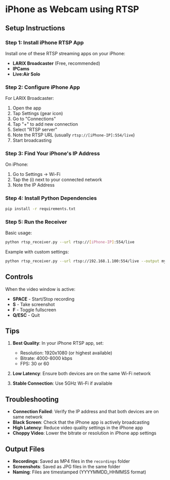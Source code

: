 # iPhone as Webcam using RTSP

## Setup Instructions

### Step 1: Install iPhone RTSP App

Install one of these RTSP streaming apps on your iPhone:
- **LARIX Broadcaster** (Free, recommended)
- **IPCams** 
- **Live:Air Solo**

### Step 2: Configure iPhone App

For LARIX Broadcaster:
1. Open the app
2. Tap Settings (gear icon)
3. Go to "Connections" 
4. Tap "+" to add new connection
5. Select "RTSP server"
6. Note the RTSP URL (usually `rtsp://[iPhone-IP]:554/live`)
7. Start broadcasting

### Step 3: Find Your iPhone's IP Address

On iPhone:
1. Go to Settings → Wi-Fi
2. Tap the (i) next to your connected network
3. Note the IP Address

### Step 4: Install Python Dependencies

```bash
pip install -r requirements.txt
```

### Step 5: Run the Receiver

Basic usage:
```bash
python rtsp_receiver.py --url rtsp://[iPhone-IP]:554/live
```

Example with custom settings:
```bash
python rtsp_receiver.py --url rtsp://192.168.1.100:554/live --output my_recordings
```

## Controls

When the video window is active:
- **SPACE** - Start/Stop recording
- **S** - Take screenshot
- **F** - Toggle fullscreen
- **Q/ESC** - Quit

## Tips

1. **Best Quality**: In your iPhone RTSP app, set:
   - Resolution: 1920x1080 (or highest available)
   - Bitrate: 4000-8000 kbps
   - FPS: 30 or 60

2. **Low Latency**: Ensure both devices are on the same Wi-Fi network

3. **Stable Connection**: Use 5GHz Wi-Fi if available

## Troubleshooting

- **Connection Failed**: Verify the IP address and that both devices are on same network
- **Black Screen**: Check that the iPhone app is actively broadcasting
- **High Latency**: Reduce video quality settings in the iPhone app
- **Choppy Video**: Lower the bitrate or resolution in iPhone app settings

## Output Files

- **Recordings**: Saved as MP4 files in the `recordings` folder
- **Screenshots**: Saved as JPG files in the same folder
- **Naming**: Files are timestamped (YYYYMMDD_HHMMSS format)